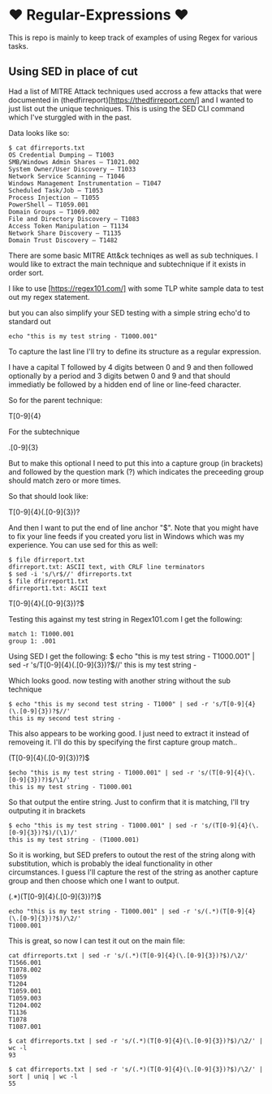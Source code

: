 # :heart: Regular-Expressions :heart:

This is repo is mainly to keep track of examples of using Regex for various tasks.


## Using SED in place of cut

Had a list of MITRE Attack techniques used accross a few attacks that were documented in (thedfirreport)[https://thedfirreport.com/] and I wanted to just list out the unique techniques. This is using the SED CLI command which I've sturggled with in the past.  

Data looks like so:
```
$ cat dfirreports.txt
OS Credential Dumping – T1003
SMB/Windows Admin Shares – T1021.002
System Owner/User Discovery – T1033
Network Service Scanning – T1046
Windows Management Instrumentation – T1047
Scheduled Task/Job – T1053
Process Injection – T1055
PowerShell – T1059.001
Domain Groups – T1069.002
File and Directory Discovery – T1083
Access Token Manipulation – T1134
Network Share Discovery – T1135
Domain Trust Discovery – T1482
```
There are some basic MITRE Att&ck techniqes as well as sub techniques.   I would like to extract the main technique and subtechnique if it exists in order sort.

I like to use [https://regex101.com/] with some TLP white sample data to test out my regex statement.

but you can also simplify your SED testing with a simple string echo'd to standard out
```
echo "this is my test string - T1000.001"
```
To capture the last line I'll try to define its structure as a regular expression.  

I have a capital T followed by 4 digits between 0 and 9 and then followed optionally by a period and 3 digits betwen 0 and 9 and that should immediatly be followed by a hidden end of line or line-feed character.

So for the parent technique:  

T[0-9]{4}

For the subtechnique

\.[0-9]{3}

But to make this optional I need to put this into a capture group (in brackets) and followed by the question mark (?) which indicates the preceeding group should match zero or more times.

So that should look like:

T[0-9]{4}(\.[0-9]{3})?

And then I want to put the end of line anchor "$".  Note that you might have to fix your line feeds if you created yoru list in Windows which was my experience.  You can use sed for this as well:

```
$ file dfirreport.txt
dfirreport.txt: ASCII text, with CRLF line terminators
$ sed -i 's/\r$//' dfirreports.txt
$ file dfirreport1.txt
dfirreport1.txt: ASCII text
```

T[0-9]{4}(\.[0-9]{3})?$

Testing this against my test string in Regex101.com I get the following:
```
match 1: T1000.001
group 1: .001
```
Using SED I get the following:
$ echo "this is my test string - T1000.001" | sed -r 's/T[0-9]{4}(\.[0-9]{3})?$//'
this is my test string -

Which looks good.  now testing with another string without the sub technique
```
$ echo "this is my second test string - T1000" | sed -r 's/T[0-9]{4}(\.[0-9]{3})?$//'
this is my second test string -
```
This also appears to be working good.  I just need to extract it instead of removeing it.  I'll do this by specifying the first capture group match..

(T[0-9]{4}(\.[0-9]{3})?)$
```
$echo "this is my test string - T1000.001" | sed -r 's/(T[0-9]{4}(\.[0-9]{3})?)$/\1/'
this is my test string - T1000.001
```
So that output the entire string.  Just to confirm that it is matching, I'll try outputing it in brackets
```
$ echo "this is my test string - T1000.001" | sed -r 's/(T[0-9]{4}(\.[0-9]{3})?$)/(\1)/'
this is my test string - (T1000.001)
```
So it is working, but SED prefers to outout the rest of the string along with substitution, which is probably the ideal functionality in other circumstances.  I guess I'll capture the rest of the string as another capture group and then choose which one I want to output.

(.*)(T[0-9]{4}(\.[0-9]{3})?)$

```
echo "this is my test string - T1000.001" | sed -r 's/(.*)(T[0-9]{4}(\.[0-9]{3})?$)/\2/'
T1000.001
```

This is great, so now I can test it out on the main file:
```
cat dfirreports.txt | sed -r 's/(.*)(T[0-9]{4}(\.[0-9]{3})?$)/\2/'
T1566.001
T1078.002
T1059
T1204
T1059.001
T1059.003
T1204.002
T1136
T1078
T1087.001

$ cat dfirreports.txt | sed -r 's/(.*)(T[0-9]{4}(\.[0-9]{3})?$)/\2/' | wc -l
93

$ cat dfirreports.txt | sed -r 's/(.*)(T[0-9]{4}(\.[0-9]{3})?$)/\2/' | sort | uniq | wc -l
55

```




